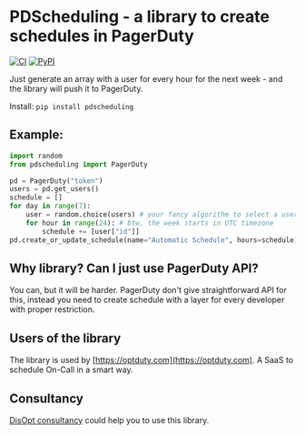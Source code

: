 # PDScheduling - a library to create schedules in PagerDuty

[![CI](https://github.com/skrypka/pdscheduling/workflows/CI/badge.svg?branch=master)](https://github.com/skrypka/pdscheduling/actions)
[![PyPI](https://img.shields.io/pypi/v/pdscheduling)](https://pypi.org/project/pdscheduling/)

Just generate an array with a user for every hour for the next week - and the library will push it to PagerDuty.

Install: `pip install pdscheduling`

## Example:

```python
import random
from pdscheduling import PagerDuty

pd = PagerDuty("token")
users = pd.get_users()
schedule = []
for day in range(7):
    user = random.choice(users) # your fancy algorithm to select a user for the day
    for hour in range(24): # btw, the week starts in UTC timezone
        schedule += [user["id"]]
pd.create_or_update_schedule(name="Automatic Schedule", hours=schedule)
```

## Why library? Can I just use PagerDuty API?

You can, but it will be harder. PagerDuty don't give straightforward API for this, instead you need to create schedule
with a layer for every developer with proper restriction.

## Users of the library

The library is used by [https://optduty.com](https://optduty.com). A SaaS to schedule On-Call in a smart way.

## Consultancy

[DisOpt consultancy](https://disopt.com/) could help you to use this library.
